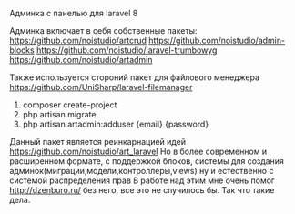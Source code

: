 Админка с панелью для laravel 8

Админка включает в себя собственные пакеты:
https://github.com/noistudio/artcrud
https://github.com/noistudio/admin-blocks
https://github.com/noistudio/laravel-trumbowyg
https://github.com/noistudio/artadmin


Также используется стороний пакет для файлового менеджера 
https://github.com/UniSharp/laravel-filemanager

1.  composer create-project
2.  php artisan migrate
3.  php artisan artadmin:adduser {email} {password}


Данный пакет является реинкарнацией идей https://github.com/noistudio/art_laravel
Но в более современном и расширенном формате, с поддержкой блоков, системы для создания  админок(миграции,модели,контроллеры,views)
ну и естественно с системой распределения прав 
В работе над этим мне очень помог http://dzenburo.ru/ без него, все это не случилось бы. Так что такие дела.


